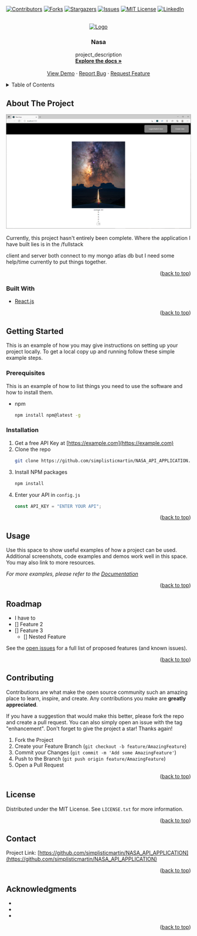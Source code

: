 <div id="top"></div>
<!--
*** Thanks for checking out the Best-README-Template. If you have a suggestion
*** that would make this better, please fork the repo and create a pull request
*** or simply open an issue with the tag "enhancement".
*** Don't forget to give the project a star!
*** Thanks again! Now go create something AMAZING! :D
-->

<!-- PROJECT SHIELDS -->
<!--
*** I'm using markdown "reference style" links for readability.
*** Reference links are enclosed in brackets [ ] instead of parentheses ( ).
*** See the bottom of this document for the declaration of the reference variables
*** for contributors-url, forks-url, etc. This is an optional, concise syntax you may use.
*** https://www.markdownguide.org/basic-syntax/#reference-style-links
-->

[![Contributors][contributors-shield]][contributors-url]
[![Forks][forks-shield]][forks-url]
[![Stargazers][stars-shield]][stars-url]
[![Issues][issues-shield]][issues-url]
[![MIT License][license-shield]][license-url]
[![LinkedIn][linkedin-shield]][linkedin-url]

<!-- PROJECT LOGO -->
<br />
<div align="center">
  <a href="https://github.com/simplisticmartin/NASA_API_APPLICATION">
    <img src="images/logo.png" alt="Logo" width="80" height="80">
  </a>

<h3 align="center">Nasa </h3>

  <p align="center">
    project_description
    <br />
    <a href="https://github.com/simplisticmartin/NASA_API_APPLICATION"><strong>Explore the docs »</strong></a>
    <br />
    <br />
    <a href="https://github.com/simplisticmartin/NASA_API_APPLICATION">View Demo</a>
    ·
    <a href="https://github.com/simplisticmartin/NASA_API_APPLICATION/issues">Report Bug</a>
    ·
    <a href="https://github.com/simplisticmartin/NASA_API_APPLICATION/issues">Request Feature</a>
  </p>
</div>

<!-- TABLE OF CONTENTS -->
<details>
  <summary>Table of Contents</summary>
  <ol>
    <li>
      <a href="#about-the-project">About The Project</a>
      <ul>
        <li><a href="#built-with">Built With</a></li>
      </ul>
    </li>
    <li>
      <a href="#getting-started">Getting Started</a>
      <ul>
        <li><a href="#prerequisites">Prerequisites</a></li>
        <li><a href="#installation">Installation</a></li>
      </ul>
    </li>
    <li><a href="#usage">Usage</a></li>
    <li><a href="#roadmap">Roadmap</a></li>
    <li><a href="#contributing">Contributing</a></li>
    <li><a href="#license">License</a></li>
    <li><a href="#contact">Contact</a></li>
    <li><a href="#acknowledgments">Acknowledgments</a></li>
  </ol>
</details>

<!-- ABOUT THE PROJECT -->

## About The Project

![Product Name Screen Shot](img/screenshot.png)

Currently, this project hasn't entirely been complete. Where the application I have built lies is in the /fullstack

client and server both connect to my mongo atlas db but I need some help/time currently to put things together.

<p align="right">(<a href="#top">back to top</a>)</p>

### Built With

- [React.js](https://reactjs.org/)

<p align="right">(<a href="#top">back to top</a>)</p>

<!-- GETTING STARTED -->

## Getting Started

This is an example of how you may give instructions on setting up your project locally.
To get a local copy up and running follow these simple example steps.

### Prerequisites

This is an example of how to list things you need to use the software and how to install them.

- npm
  ```sh
  npm install npm@latest -g
  ```

### Installation

1. Get a free API Key at [https://example.com](https://example.com)
2. Clone the repo
   ```sh
   git clone https://github.com/simplisticmartin/NASA_API_APPLICATION.git
   ```
3. Install NPM packages
   ```sh
   npm install
   ```
4. Enter your API in `config.js`
   ```js
   const API_KEY = "ENTER YOUR API";
   ```

<p align="right">(<a href="#top">back to top</a>)</p>

<!-- USAGE EXAMPLES -->

## Usage

Use this space to show useful examples of how a project can be used. Additional screenshots, code examples and demos work well in this space. You may also link to more resources.

_For more examples, please refer to the [Documentation](https://example.com)_

<p align="right">(<a href="#top">back to top</a>)</p>

<!-- ROADMAP -->

## Roadmap

- I have to
- [] Feature 2
- [] Feature 3
  - [] Nested Feature

See the [open issues](https://github.com/simplisticmartin/NASA_API_APPLICATION/issues) for a full list of proposed features (and known issues).

<p align="right">(<a href="#top">back to top</a>)</p>

<!-- CONTRIBUTING -->

## Contributing

Contributions are what make the open source community such an amazing place to learn, inspire, and create. Any contributions you make are **greatly appreciated**.

If you have a suggestion that would make this better, please fork the repo and create a pull request. You can also simply open an issue with the tag "enhancement".
Don't forget to give the project a star! Thanks again!

1. Fork the Project
2. Create your Feature Branch (`git checkout -b feature/AmazingFeature`)
3. Commit your Changes (`git commit -m 'Add some AmazingFeature'`)
4. Push to the Branch (`git push origin feature/AmazingFeature`)
5. Open a Pull Request

<p align="right">(<a href="#top">back to top</a>)</p>

<!-- LICENSE -->

## License

Distributed under the MIT License. See `LICENSE.txt` for more information.

<p align="right">(<a href="#top">back to top</a>)</p>

<!-- CONTACT -->

## Contact

Project Link: [https://github.com/simplisticmartin/NASA_API_APPLICATION](https://github.com/simplisticmartin/NASA_API_APPLICATION)

<p align="right">(<a href="#top">back to top</a>)</p>

<!-- ACKNOWLEDGMENTS -->

## Acknowledgments

- []()
- []()
- []()

<p align="right">(<a href="#top">back to top</a>)</p>

<!-- MARKDOWN LINKS & IMAGES -->
<!-- https://www.markdownguide.org/basic-syntax/#reference-style-links -->

[contributors-shield]: https://img.shields.io/github/contributors/simplisticmartin/NASA_API_APPLICATION.svg?style=for-the-badge
[contributors-url]: https://github.com/simplisticmartin/NASA_API_APPLICATION/graphs/contributors
[forks-shield]: https://img.shields.io/github/forks/simplisticmartin/NASA_API_APPLICATION.svg?style=for-the-badge
[forks-url]: https://github.com/simplisticmartin/NASA_API_APPLICATION/network/members
[stars-shield]: https://img.shields.io/github/stars/simplisticmartin/NASA_API_APPLICATION.svg?style=for-the-badge
[stars-url]: https://github.com/simplisticmartin/NASA_API_APPLICATION/stargazers
[issues-shield]: https://img.shields.io/github/issues/simplisticmartin/NASA_API_APPLICATION.svg?style=for-the-badge
[issues-url]: https://github.com/simplisticmartin/NASA_API_APPLICATION/issues
[license-shield]: https://img.shields.io/github/license/simplisticmartin/NASA_API_APPLICATION.svg?style=for-the-badge
[license-url]: https://github.com/simplisticmartin/NASA_API_APPLICATION/blob/master/LICENSE.txt
[linkedin-shield]: https://img.shields.io/badge/-LinkedIn-black.svg?style=for-the-badge&logo=linkedin&colorB=555
[linkedin-url]: https://linkedin.com/in/linkedin_username
[product-screenshot]: images/screenshot.png
